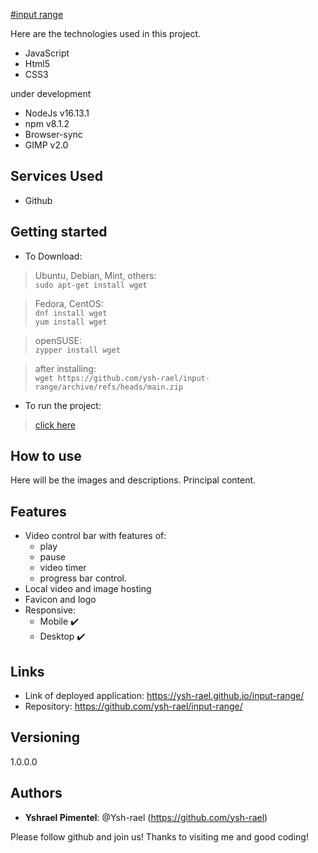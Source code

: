 [#input range](https://ysh-rael.github.io/input-range/)

Here are the technologies used in this project.
 

* JavaScript
* Html5
* CSS3

under development
* NodeJs v16.13.1
* npm v8.1.2
* Browser-sync
* GIMP v2.0
 
 
## Services Used
 
* Github
 
<!-- ## Ruby Gems
... -->
 
## Getting started
 
* To Download:

>	Ubuntu, Debian, Mint, others:<br>
	  ```
	 	 sudo apt-get install wget
	  ```

>	Fedora, CentOS:<br>
	```
		dnf install wget
	```<br>
	```
		yum install wget
	```

>	openSUSE:<br>
	```
		zypper install wget
	```

>	after installing:<br>
	```
		wget https://github.com/ysh-rael/input-range/archive/refs/heads/main.zip
	```

* To run the project:
>    [click here](https://ysh-rael.github.io/input-range/)
 
## How to use
 
Here will be the images and descriptions. Principal content.
 
 
## Features
 
 * Video control bar with features of:
	- play
	- pause
	- video timer
	- progress bar control.
 * Local video and image hosting
 * Favicon and logo
 * Responsive:
	- Mobile ✔️
	- Desktop ✔️
 
 
## Links
 
  - Link of deployed application: https://ysh-rael.github.io/input-range/
  - Repository: https://github.com/ysh-rael/input-range/
 
 
## Versioning
 
1.0.0.0
 
 
## Authors
 
* **Yshrael Pimentel**: @Ysh-rael (https://github.com/ysh-rael)
 
 
Please follow github and join us!
Thanks to visiting me and good coding!
